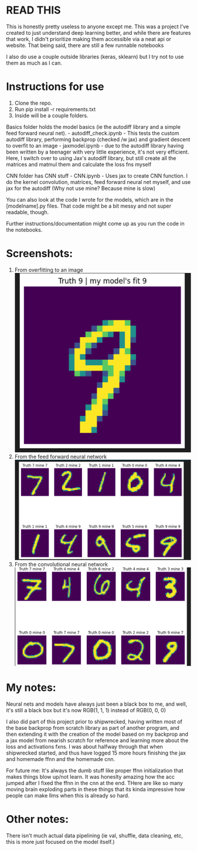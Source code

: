 # READ THIS
This is honestly pretty useless to anyone except me. This was a project I've created to just understand deep learning better, and while there are features that work, I didn't prioritize making them accessible via a neat api or website. That being said, there are still a few runnable notebooks

I also do use a couple outside libraries (keras, sklearn) but I try not to use them as much as I can.

# Instructions for use

1. Clone the repo.
2. Run pip install -r requirements.txt
3. Inside will be a couple folders. 

Basics folder holds the model basics (ie the autodiff library and a simple feed forward neural net).
    - autodiff_check.ipynb
        - This tests the custom autodiff library, performing backprop (checked /w jax) and gradient descent to overfit to an image
    - jaxmodel.ipynb
        - due to the autodiff library having been written by a teenager with very little experience, it's not very efficient. Here, I switch over to using Jax's autodiff library, but still create all the matrices and matmul them and calculate the loss fns myself

CNN folder has CNN stuff
    - CNN.ipynb
        - Uses jax to create CNN function. I do the kernel convolution, matrices, feed forward neural net myself, and use jax for the autodiff (Why not use mine? Because mine is slow)

You can also look at the code I wrote for the models, which are in the \[modelname\].py files. That code might be a bit messy and not super readable, though.

Further instructions/documentation might come up as you run the code in the notebooks.

# Screenshots:
1. From overfitting to an image
![alt text](image-1.png)
2. From the feed forward neural network
![alt text](image.png) 
3. From the convolutional neural network
![alt text](image-2.png)

# My notes:
Neural nets and models have always just been a black box to me, and well, it's still a black box but it's now RGB(1, 1, 1) instead of RGB(0, 0, 0)

I also did part of this project prior to shipwrecked, having written most of the base backprop from scratch library as part of another program, and then extending it with the creation of the model based on my backprop and a jax model from nearish scratch for reference and learning more about the loss and activations fxns. I was about halfway through that when shipwrecked started, and thus have logged 15 more hours finishing the jax and homemade ffnn and the homemade cnn.

For future me: 
It's always the dumb stuff like proper ffnn initialization that makes things blow up/not learn. It was honeslty amazing how the acc jumped after I fixed the ffnn in the cnn at the end. THere are like so many moving brain exploding parts in these things that its kinda impressive how people can make llms when this is already so hard.

# Other notes:
There isn't much actual data pipelining (ie val, shuffle, data cleaning, etc, this is more just focused on the model itself.)

